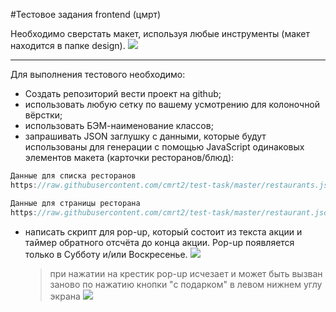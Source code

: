 #Тестовое задания frontend (цмрт)

Необходимо сверстать макет, используя любые инструменты (макет находится в папке design).
![](https://pp.userapi.com/c850636/v850636240/17f116/3E9LXmrU2WU.jpg)

---

Для выполнения тестового необходимо:

- Создать репозиторий вести проект на github;
- использовать любую сетку по вашему усмотрению для колоночной вёрстки;
- использовать БЭМ-наименование классов;
- запрашивать JSON заглушку с данными, которые будут использованы для генерации с помощью JavaScript одинаковых элементов макета (карточки ресторанов/блюд):

```javascript
Данные для списка ресторанов
https://raw.githubusercontent.com/cmrt2/test-task/master/restaurants.json
```

```javascript
Данные для страницы ресторана
https://raw.githubusercontent.com/cmrt2/test-task/master/restaurant.json
```

- написать скрипт для pop-up, который состоит из текста акции и таймер обратного отсчёта до конца акции. Pop-up появляется только в Субботу и/или Воскресенье.
  ![](https://pp.userapi.com/c850636/v850636240/17f13f/7i0ks9gPx5k.jpg)
  > при нажатии на крестик pop-up исчезает и может быть вызван заново по нажатию кнопки "с подарком" в левом нижнем углу экрана ![](https://sun9-12.userapi.com/c850636/v850636426/18128d/C4vBm6vgRao.jpg)
